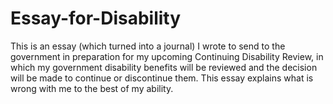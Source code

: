 # Essay-for-Disability
This is an essay (which turned into a journal) I wrote to send to the government in preparation for my upcoming Continuing Disability Review, in which my government disability benefits will be reviewed and the decision will be made to continue or discontinue them. This essay explains what is wrong with me to the best of my ability.
